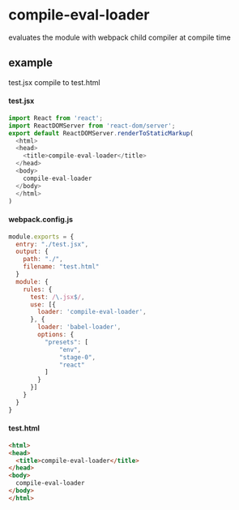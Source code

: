 # compile-eval-loader

evaluates the module with webpack child compiler at compile time

## example

test.jsx compile to test.html

#### test.jsx

```javascript
import React from 'react';
import ReactDOMServer from 'react-dom/server';
export default ReactDOMServer.renderToStaticMarkup(
  <html>
  <head>
    <title>compile-eval-loader</title>
  </head>
  <body>
    compile-eval-loader
  </body>
  </html>
)
```

#### webpack.config.js

```javascript
module.exports = {
  entry: "./test.jsx",
  output: {
    path: "./",
    filename: "test.html"
  }
  module: {
    rules: {
      test: /\.jsx$/,
      use: [{
        loader: 'compile-eval-loader',
      }, {
        loader: 'babel-loader',
        options: {
          "presets": [
              "env",
              "stage-0",
              "react"
          ]
        }
      }]
    }
  }
}
```

#### test.html
```html
<html>
<head>
  <title>compile-eval-loader</title>
</head>
<body>
  compile-eval-loader
</body>
</html>
```